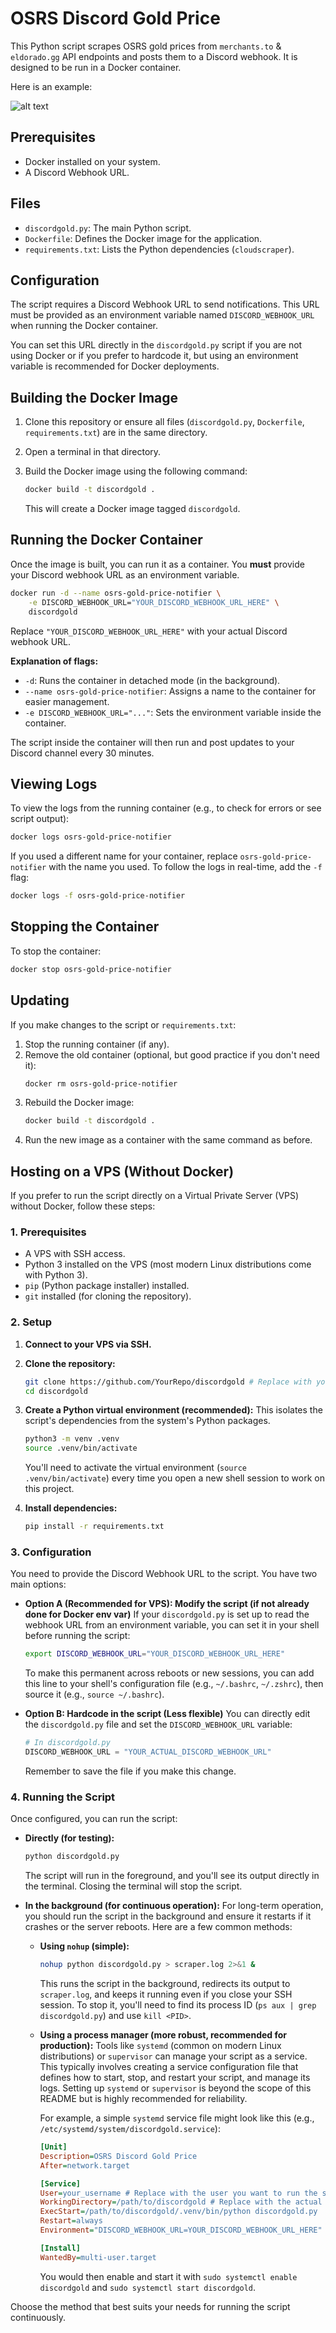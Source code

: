 # OSRS Discord Gold Price

This Python script scrapes OSRS gold prices from `merchants.to` & `eldorado.gg` API endpoints and posts them to a Discord webhook. It is designed to be run in a Docker container.

Here is an example:

![alt text](https://github.com/kolief/discordgoldprice/blob/main/example.png)

## Prerequisites

*   Docker installed on your system.
*   A Discord Webhook URL.

## Files

*   `discordgold.py`: The main Python script.
*   `Dockerfile`: Defines the Docker image for the application.
*   `requirements.txt`: Lists the Python dependencies (`cloudscraper`).

## Configuration

The script requires a Discord Webhook URL to send notifications. This URL must be provided as an environment variable named `DISCORD_WEBHOOK_URL` when running the Docker container.

You can set this URL directly in the `discordgold.py` script if you are not using Docker or if you prefer to hardcode it, but using an environment variable is recommended for Docker deployments.

## Building the Docker Image

1.  Clone this repository or ensure all files (`discordgold.py`, `Dockerfile`, `requirements.txt`) are in the same directory.
2.  Open a terminal in that directory.
3.  Build the Docker image using the following command:

    ```bash
    docker build -t discordgold .
    ```

    This will create a Docker image tagged `discordgold`.

## Running the Docker Container

Once the image is built, you can run it as a container. You **must** provide your Discord webhook URL as an environment variable.

```bash
docker run -d --name osrs-gold-price-notifier \
    -e DISCORD_WEBHOOK_URL="YOUR_DISCORD_WEBHOOK_URL_HERE" \
    discordgold
```

Replace `"YOUR_DISCORD_WEBHOOK_URL_HERE"` with your actual Discord webhook URL.

**Explanation of flags:**
*   `-d`: Runs the container in detached mode (in the background).
*   `--name osrs-gold-price-notifier`: Assigns a name to the container for easier management.
*   `-e DISCORD_WEBHOOK_URL="..."`: Sets the environment variable inside the container.

The script inside the container will then run and post updates to your Discord channel every 30 minutes.

## Viewing Logs

To view the logs from the running container (e.g., to check for errors or see script output):

```bash
docker logs osrs-gold-price-notifier
```

If you used a different name for your container, replace `osrs-gold-price-notifier` with the name you used. To follow the logs in real-time, add the `-f` flag:

```bash
docker logs -f osrs-gold-price-notifier
```

## Stopping the Container

To stop the container:

```bash
docker stop osrs-gold-price-notifier
```

## Updating

If you make changes to the script or `requirements.txt`:
1.  Stop the running container (if any).
2.  Remove the old container (optional, but good practice if you don't need it):
    ```bash
    docker rm osrs-gold-price-notifier
    ```
3.  Rebuild the Docker image:
    ```bash
    docker build -t discordgold .
    ```
4.  Run the new image as a container with the same command as before. 

## Hosting on a VPS (Without Docker)

If you prefer to run the script directly on a Virtual Private Server (VPS) without Docker, follow these steps:

### 1. Prerequisites

*   A VPS with SSH access.
*   Python 3 installed on the VPS (most modern Linux distributions come with Python 3).
*   `pip` (Python package installer) installed.
*   `git` installed (for cloning the repository).

### 2. Setup

1.  **Connect to your VPS via SSH.**

2.  **Clone the repository:**
    ```bash
    git clone https://github.com/YourRepo/discordgold # Replace with your repository URL if different
    cd discordgold
    ```

3.  **Create a Python virtual environment (recommended):**
    This isolates the script's dependencies from the system's Python packages.
    ```bash
    python3 -m venv .venv
    source .venv/bin/activate
    ```
    You'll need to activate the virtual environment (`source .venv/bin/activate`) every time you open a new shell session to work on this project.

4.  **Install dependencies:**
    ```bash
    pip install -r requirements.txt
    ```

### 3. Configuration

You need to provide the Discord Webhook URL to the script. You have two main options:

*   **Option A (Recommended for VPS): Modify the script (if not already done for Docker env var)**
    If your `discordgold.py` is set up to read the webhook URL from an environment variable, you can set it in your shell before running the script:
    ```bash
    export DISCORD_WEBHOOK_URL="YOUR_DISCORD_WEBHOOK_URL_HERE"
    ```
    To make this permanent across reboots or new sessions, you can add this line to your shell's configuration file (e.g., `~/.bashrc`, `~/.zshrc`), then source it (e.g., `source ~/.bashrc`).

*   **Option B: Hardcode in the script (Less flexible)**
    You can directly edit the `discordgold.py` file and set the `DISCORD_WEBHOOK_URL` variable:
    ```python
    # In discordgold.py
    DISCORD_WEBHOOK_URL = "YOUR_ACTUAL_DISCORD_WEBHOOK_URL"
    ```
    Remember to save the file if you make this change.

### 4. Running the Script

Once configured, you can run the script:

*   **Directly (for testing):**
    ```bash
    python discordgold.py
    ```
    The script will run in the foreground, and you'll see its output directly in the terminal. Closing the terminal will stop the script.

*   **In the background (for continuous operation):**
    For long-term operation, you should run the script in the background and ensure it restarts if it crashes or the server reboots. Here are a few common methods:

    *   **Using `nohup` (simple):**
        ```bash
        nohup python discordgold.py > scraper.log 2>&1 &
        ```
        This runs the script in the background, redirects its output to `scraper.log`, and keeps it running even if you close your SSH session. To stop it, you'll need to find its process ID (`ps aux | grep discordgold.py`) and use `kill <PID>`.

    *   **Using a process manager (more robust, recommended for production):**
        Tools like `systemd` (common on modern Linux distributions) or `supervisor` can manage your script as a service. This typically involves creating a service configuration file that defines how to start, stop, and restart your script, and manage its logs. Setting up `systemd` or `supervisor` is beyond the scope of this README but is highly recommended for reliability.

        For example, a simple `systemd` service file might look like this (e.g., `/etc/systemd/system/discordgold.service`):

        ```ini
        [Unit]
        Description=OSRS Discord Gold Price
        After=network.target

        [Service]
        User=your_username # Replace with the user you want to run the script as
        WorkingDirectory=/path/to/discordgold # Replace with the actual path
        ExecStart=/path/to/discordgold/.venv/bin/python discordgold.py
        Restart=always
        Environment="DISCORD_WEBHOOK_URL=YOUR_DISCORD_WEBHOOK_URL_HERE"

        [Install]
        WantedBy=multi-user.target
        ```
        You would then enable and start it with `sudo systemctl enable discordgold` and `sudo systemctl start discordgold`.

Choose the method that best suits your needs for running the script continuously. 

